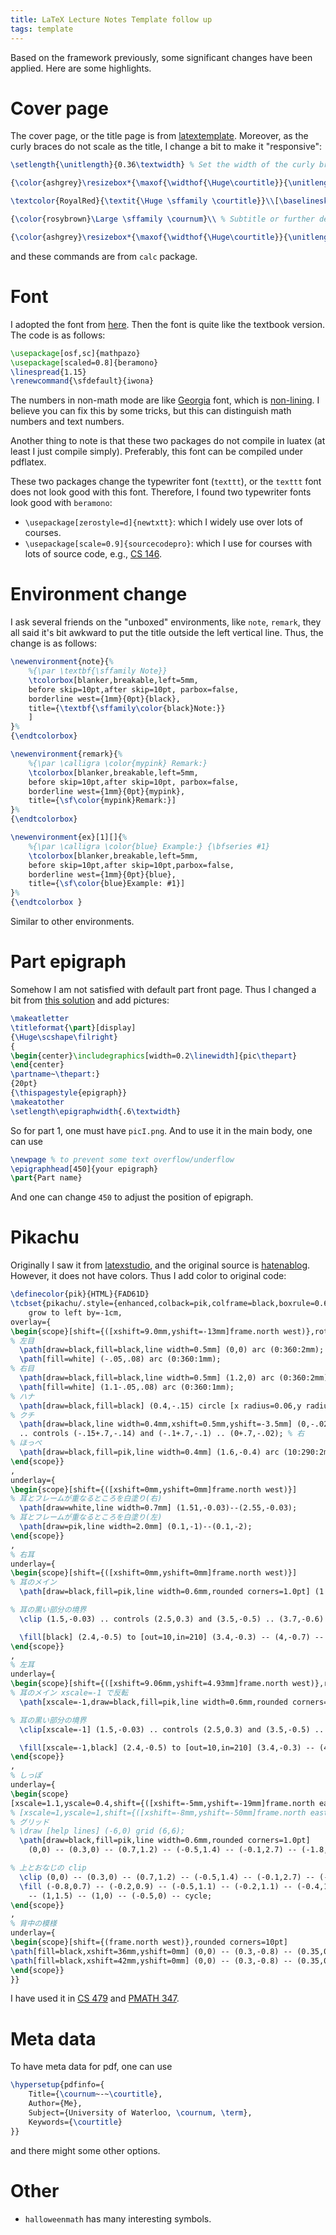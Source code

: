 ```yaml
---
title: LaTeX Lecture Notes Template follow up
tags: template
---
```


Based on the framework previously, some significant changes have been applied. Here are some highlights.

# Cover page
The cover page, or the title page is from [latextemplate](https://www.latextemplates.com/template/stylish-title-page). Moreover, as the curly braces do not scale as the title, I change a bit to make it "responsive":
```latex
\setlength{\unitlength}{0.36\textwidth} % Set the width of the curly brackets above and below the titles

{\color{ashgrey}\resizebox*{\maxof{\widthof{\Huge\courtitle}}{\unitlength}}{\baselineskip}{\rotatebox{90}{$\}$}}}\\[\baselineskip] % Top curly bracket

\textcolor{RoyalRed}{\textit{\Huge \sffamily \courtitle}}\\[\baselineskip] % Title

{\color{rosybrown}\Large \sffamily \cournum}\\ % Subtitle or further description

{\color{ashgrey}\resizebox*{\maxof{\widthof{\Huge\courtitle}}{\unitlength}}{\baselineskip}{\rotatebox{-90}{$\}$}}} % Bottom curly bracket
```
and these commands are from `calc` package.

# Font

I adopted the font from [here](https://tex.stackexchange.com/a/60246). Then the font is quite like the textbook version. The code is as follows:
```latex
\usepackage[osf,sc]{mathpazo}
\usepackage[scaled=0.8]{beramono}
\linespread{1.15}
\renewcommand{\sfdefault}{iwona}
```
The numbers in non-math mode are like [Georgia](https://en.wikipedia.org/wiki/Georgia_(typeface)) font, which is [non-lining](https://en.wikipedia.org/wiki/Text_figures). I believe you can fix this by some tricks, but this can distinguish math numbers and text numbers.

Another thing to note is that these two packages do not compile in luatex (at least I just compile simply). Preferably, this font can be compiled under pdflatex.

These two packages change the typewriter font (`texttt`), or the `texttt` font does not look good with this font. Therefore, I found two typewriter fonts look good with `beramono`:
- `\usepackage[zerostyle=d]{newtxtt}`: which I widely use over lots of courses.
- `\usepackage[scale=0.9]{sourcecodepro}`: which I use for courses with lots of source code, e.g., [CS 146](https://n.sibp.ro/cs146). 

# Environment change
I ask several friends on the "unboxed" environments, like `note`, `remark`, they all said it's bit awkward to put the title outside the left vertical line. Thus, the change is as follows:
```latex
\newenvironment{note}{%
	%{\par \textbf{\sffamily Note}}
	\tcolorbox[blanker,breakable,left=5mm,
	before skip=10pt,after skip=10pt, parbox=false,
	borderline west={1mm}{0pt}{black},
	title={\textbf{\sffamily\color{black}Note:}}
	]
}%
{\endtcolorbox}

\newenvironment{remark}{%
	%{\par \calligra \color{mypink} Remark:}
	\tcolorbox[blanker,breakable,left=5mm,
	before skip=10pt,after skip=10pt, parbox=false,
	borderline west={1mm}{0pt}{mypink},
	title={\sf\color{mypink}Remark:}]
}%
{\endtcolorbox}

\newenvironment{ex}[1][]{%
	%{\par \calligra \color{blue} Example:} {\bfseries #1}
	\tcolorbox[blanker,breakable,left=5mm,
	before skip=10pt,after skip=10pt,parbox=false,
	borderline west={1mm}{0pt}{blue},
	title={\sf\color{blue}Example: #1}]
}%
{\endtcolorbox }
```

Similar to other environments.

# Part epigraph

Somehow I am not satisfied with default part front page. Thus I changed a bit from [this solution](https://tex.stackexchange.com/a/521984) and add pictures:
```latex
\makeatletter
\titleformat{\part}[display]
{\Huge\scshape\filright}
{
\begin{center}\includegraphics[width=0.2\linewidth]{pic\thepart}
\end{center}
\partname~\thepart:}
{20pt}
{\thispagestyle{epigraph}}
\makeatother
\setlength\epigraphwidth{.6\textwidth}
```
So for part 1, one must have `picI.png`. And to use it in the main body, one can use
```latex
\newpage % to prevent some text overflow/underflow
\epigraphhead[450]{your epigraph}
\part{Part name}
```
And one can change `450` to adjust the position of epigraph.

# Pikachu
Originally I saw it from [latexstudio](https://www.latexstudio.net/archives/51618.html), and the original source is [hatenablog](https://hohei3108.hatenablog.com/entry/2017/09/23/165454). However, it does not have colors. Thus I add color to original code:

```latex
\definecolor{pik}{HTML}{FAD61D}
\tcbset{pikachu/.style={enhanced,colback=pik,colframe=black,boxrule=0.6mm,enlarge top by=7.0mm,enlarge bottom by=2.0mm,top=50pt,sharp corners=south,arc=14mm,
	grow to left by=-1cm,
overlay={
\begin{scope}[shift={([xshift=9.0mm,yshift=-13mm]frame.north west)},rotate=30]
% 左目
  \path[draw=black,fill=black,line width=0.5mm] (0,0) arc (0:360:2mm);
  \path[fill=white] (-.05,.08) arc (0:360:1mm);
% 右目
  \path[draw=black,fill=black,line width=0.5mm] (1.2,0) arc (0:360:2mm);
  \path[fill=white] (1.1-.05,.08) arc (0:360:1mm);
% ハナ
  \path[draw=black,fill=black] (0.4,-.15) circle [x radius=0.06,y radius=0.03] (0:360);
% クチ
  \path[draw=black,line width=0.4mm,xshift=0.5mm,yshift=-3.5mm] (0,-.02) .. controls (.1,-.1) and (.15,-.14) .. (.35,0) % 左
  .. controls (-.15+.7,-.14) and (-.1+.7,-.1) .. (0+.7,-.02); % 右
% ほっぺ
  \path[draw=black,fill=pik,line width=0.4mm] (1.6,-0.4) arc (10:290:2mm);
\end{scope}}
,
underlay={
\begin{scope}[shift={([xshift=0mm,yshift=0mm]frame.north west)}]
% 耳とフレームが重なるところを白塗り(右)
  \path[draw=white,line width=0.7mm] (1.51,-0.03)--(2.55,-0.03);
% 耳とフレームが重なるところを白塗り(左)
  \path[draw=pik,line width=2.0mm] (0.1,-1)--(0.1,-2);
\end{scope}}
,
% 右耳
underlay={
\begin{scope}[shift={([xshift=0mm,yshift=0mm]frame.north west)}]
% 耳のメイン
  \path[draw=black,fill=pik,line width=0.6mm,rounded corners=1.0pt] (1.5,-0.03) .. controls (2.5,0.3) and (3.5,-0.5) .. (3.7,-0.6) .. controls (2.7,-0.5) and (2.5,-0.5) .. (2.2,-0.4);

% 耳の黒い部分の境界
  \clip (1.5,-0.03) .. controls (2.5,0.3) and (3.5,-0.5) .. (3.7,-0.6) .. controls (2.7,-0.5) and (2.5,-0.5) .. (2.2,-0.4);

  \fill[black] (2.4,-0.5) to [out=10,in=210] (3.4,-0.3) -- (4,-0.7) -- cycle;
\end{scope}}
,
% 左耳
underlay={
\begin{scope}[shift={([xshift=9.06mm,yshift=4.93mm]frame.north west)},rotate=60]
% 耳のメイン xscale=-1 で反転
  \path[xscale=-1,draw=black,fill=pik,line width=0.6mm,rounded corners=1.0pt] (1.5,-0.03) .. controls (2.5,0.3) and (3.5,-0.5) .. (3.7,-0.6) .. controls (2.7,-0.5) and (2.5,-0.5) .. (2.2,-0.4);

% 耳の黒い部分の境界
  \clip[xscale=-1] (1.5,-0.03) .. controls (2.5,0.3) and (3.5,-0.5) .. (3.7,-0.6) .. controls (2.7,-0.5) and (2.5,-0.5) .. (2.2,-0.4);

  \fill[xscale=-1,black] (2.4,-0.5) to [out=10,in=210] (3.4,-0.3) -- (4,-0.7) -- cycle;
\end{scope}}
,
% しっぽ
underlay={
\begin{scope}
[xscale=1.1,yscale=0.4,shift={([xshift=-5mm,yshift=-19mm]frame.north east)},rotate=38]
% [xscale=1,yscale=1,shift={([xshift=-8mm,yshift=-50mm]frame.north east)},rotate=0]
% グリッド
% \draw [help lines] (-6,0) grid (6,6);
  \path[draw=black,fill=pik,line width=0.6mm,rounded corners=1.0pt]
    (0,0) -- (0.3,0) -- (0.7,1.2) -- (-0.5,1.4) -- (-0.1,2.7) -- (-1.8,3) to [out=80,in=245] (-1,5.4) -- (-3.9,6) to [out=245,in=90] (-4.6,2.2) -- (-2,2) -- (-2.2,1.1) -- (0.2,0.7) -- cycle;

% 上とおなじの clip
  \clip (0,0) -- (0.3,0) -- (0.7,1.2) -- (-0.5,1.4) -- (-0.1,2.7) -- (-2,3) to [out=80,in=245] (-1.2,5.4) -- (-4.1,6) to [out=245,in=90] (-4.8,2.2) -- (-2.2,2) -- (-2.5,1.1) -- (0.2,0.7) -- cycle;
  \fill (-0.8,0.7) -- (-0.2,0.9) -- (-0.5,1.1) -- (-0.2,1.1) -- (-0.4,1.2) -- (-0.1,1.25) -- (-0.4,1.45)
    -- (1,1.5) -- (1,0) -- (-0.5,0) -- cycle;
\end{scope}}
,
% 背中の模様
underlay={
\begin{scope}[shift={(frame.north west)},rounded corners=10pt]
\path[fill=black,xshift=36mm,yshift=0mm] (0,0) -- (0.3,-0.8) -- (0.35,0);
\path[fill=black,xshift=42mm,yshift=0mm] (0,0) -- (0.3,-0.8) -- (0.35,0);
\end{scope}}
}}
```

I have used it in [CS 479](https://n.sibp.ro/cs479) and [PMATH 347](https://n.sibp.ro/pmath347).

# Meta data
To have meta data for pdf, one can use 
```latex
\hypersetup{pdfinfo={
    Title={\cournum~-~\courtitle},
    Author={Me},
    Subject={University of Waterloo, \cournum, \term},
    Keywords={\courtitle}
}}
```
and there might some other options.

# Other
- `halloweenmath` has many interesting symbols.